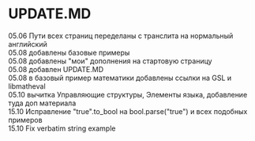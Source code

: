 # UPDATE.MD

05.06 Пути всех страниц переделаны с транслита на нормальный английский  
05.08 добавлены базовые примеры  
05.08 добавлены "мои" дополнения на стартовую страницу  
05.08 добавлен UPDATE.MD  
05.08 в базовый пример математики добавлены ссылки на GSL и libmatheval  
05.10 вычитка Управляющие структуры, Элементы языка, добавление туда доп материала  
15.10 Исправление "true".to\_bool на bool.parse\("true"\) и всех подобных примеров  
15.10 Fix verbatim string example

